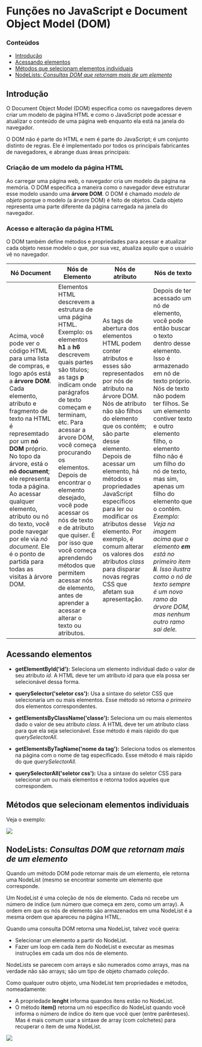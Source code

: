 # Funções no JavaScript e Document Object Model (DOM)

### Conteúdos
 - <a href="https://github.com/tamaratryber/functions-and-dom/blob/main/README.md#introdução">Introdução</a>
 - <a href="https://github.com/tamaratryber/functions-and-dom/blob/main/README.md#introdução">Acessando elementos</a>
 - <a href="https://github.com/tamaratryber/functions-and-dom/blob/main/README.md#introdução">Métodos que selecionam elementos individuais</a>
 - <a href="https://github.com/tamaratryber/functions-and-dom/blob/main/README.md#introdução">NodeLists: _Consultas DOM que retornam mais de um elemento_</a>



## Introdução

O Document Object Model (DOM) especifica como os navegadores devem criar um modelo de página HTML e como o JavaScript pode acessar e atualizar o conteúdo de uma página web enquanto ela está na janela do navegador.

O DOM não é parte do HTML e nem é parte do JavaScript; é um conjunto distinto de regras. Ele é implementado por todos os principais fabricantes de navegadores, e abrange duas áreas principais:

### Criação de um modelo da página HTML

Ao carregar uma página web, o navegador cria um modelo da página na memória.
O DOM especifica a maneira como o navegador deve estruturar esse modelo usando uma **árvore DOM**.
O DOM é chamado *modelo de objeto* porque o modelo (a árvore DOM) é feito de objetos.
Cada objeto representa uma parte diferente da página carregada na janela do navegador.

### Acesso e alteração da página HTML

O DOM também define métodos e propriedades para acessar e atualizar cada objeto nesse modelo o que, por sua vez, atualiza aquilo que o usuário vê no navegador.


 Nó Document  | Nós de Elemento   | Nós de atributo | Nós de texto
 ------------ | ----------------- | --------------- | ------------
Acima, você pode ver o código HTML para uma lista de compras, e logo após está a **árvore DOM**. Cada elemento, atributo e fragmento de texto na HTML é represemtado por um **nó DOM** próprio. No topo da árvore, está o **nó document**; ele representa toda a página. Ao acessar qualquer elemento, atributo ou nó do texto, você pode navegar por ele via _nó document_. Ele é o ponto de partida para todas as visitas à árvore DOM. | Elementos HTML descrevem a estrutura de uma página HTML. Exemplo: os elementos **h1** a **h6** descrevem quais partes são títulos; as tags **p** indicam onde parágrafos de texto começam e terminam, etc. Para acessar a árvore DOM, você começa procurando os elementos. Depois de encontrar o elemento desejado, você pode acessar os nós de texto e de atributo que quiser. É por isso que você começa aprendendo métodos que permitem acessar nós de elemento, antes de aprender a acessar e alterar o texto ou atributos. | As tags de abertura dos elementos HTML podem conter atributos e esses são representados por nós de atributo na árvore DOM. Nós de atributo não são filhos do elemento que os contém; são parte desse elemento. Depois de acessar um elemento, há métodos e propriedades JavaScript específicos para ler ou modificar os atributos desse elemento. Por exemplo, é comum alterar os valores dos atributos _class_ para disparar novas regras CSS que afetam sua apresentação. | Depois de ter acessado um nó de elemento, você pode então buscar o texto dentro desse elemento. Isso é armazenado em nó de texto próprio. Nós de texto não podem ter filhos. Se um elemento contiver texto e outro elemento filho, o elemento filho não é um filho do nó de texto, mas sim, apenas um filho do elemento que o contém. _Exemplo: Veja na imagem acima que o elemento **em** está no primeiro item **li**. Isso ilustra como o nó de texto sempre é um novo ramo da árvore DOM, mas nenhum outro ramo sai dele._

## Acessando elementos


- **getElementById('id'):** Seleciona um elemento individual dado o valor de seu atributo _id_. A HTML deve ter um atributo id para que ela possa ser selecionável dessa forma.


- **querySelector('seletor css'):** Usa a sintaxe do seletor CSS que selecionaria um ou mais elementos. Esse método só retorna _o primeiro_ dos elementos correspondentes.


- **getElementsByClassName('classe'):** Seleciona um ou mais elementos dado o valor de seu atributo _class_. A HTML deve ter um atributo class para que ela seja selecionável. Esse método é mais rápido do que _querySelectorAll_.


- **getElementsByTagName('nome da tag'):** Seleciona todos os elementos na página com o nome de tag especificado. Esse método é mais rápido do que _querySelectorAll_.


- **querySelectorAll('seletor css'):** Usa a sintaxe do seletor CSS para selecionar um ou mais elementos e retorna todos aqueles que correspondem. 

## Métodos que selecionam elementos individuais

Veja o exemplo:

<img src="https://github.com/tamaratryber/functions-and-dom/blob/main/dom.png">

## NodeLists: _Consultas DOM que retornam mais de um elemento_

Quando um método DOM pode retornar mais de um elemento, ele retorna uma NodeList (mesmo se encontrar somente um elemento que corresponde.

Um NodeList é uma coleção de nós de elemento. Cada nó recebe um número de índice (um número que começa em zero, como um array).
A ordem em que os nós de elemento são armazenados em uma NodeList é a mesma ordem que apareceu na página HTML.

Quando uma consulta DOM retorna uma NodeList, talvez você queira:
- Selecionar um elemento a partir do NodeList.
- Fazer um loop em cada item do NodeList e executar as mesmas instruções em cada um dos nós de elemento.

NodeLists se parecem com arrays e são numerados como arrays, mas na verdade não são arrays; são um tipo de objeto chamado *coleção*.

Como qualquer outro objeto, uma NodeList tem propriedades e métodos, nomeadamente:

- A propriedade **lenght** informa quandos itens estão no NodeList.
- O método **item()** retorna um nó específico do NodeList quando você informa o número de índice do item que você quer (entre parênteses). Mas é mais comum usar a sintaxe de array (com colchetes) para recuperar o item de uma NodeList.

<img src="https://github.com/tamaratryber/functions-and-dom/blob/main/nodelists.png">
